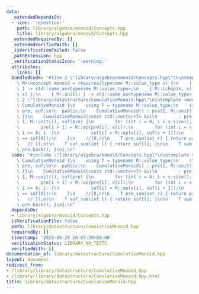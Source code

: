 ```yaml
---
data:
  _extendedDependsOn:
  - icon: ':question:'
    path: library/algebra/monoid/Concepts.hpp
    title: library/algebra/monoid/Concepts.hpp
  _extendedRequiredBy: []
  _extendedVerifiedWith: []
  _isVerificationFailed: false
  _pathExtension: hpp
  _verificationStatusIcon: ':warning:'
  attributes:
    links: []
  bundledCode: "#line 2 \"library/algebra/monoid/Concepts.hpp\"\n\ntemplate <class\
    \ M>\nconcept monoid = requires(typename M::value_type x) {\n    { M::op(x, x)\
    \ } -> std::same_as<typename M::value_type>;\n    { M::Lchop(x, x) };\n    { M::Rchop(x,\
    \ x) };\n    { M::unit() } -> std::same_as<typename M::value_type>;\n};\n#line\
    \ 2 \"library/datastructure/CumulativeMonoid.hpp\"\n\ntemplate <monoid M> class\
    \ CumulativeMonoid {\n    using T = typename M::value_type;\n    std::vector<T>\
    \ pre, suf;\n\n  public:\n    CumulativeMonoid() : pre(1, M::unit()), suf(pre)\
    \ {}\n    CumulativeMonoid(const std::vector<T> &v)\n        : pre(v.size() +\
    \ 1, M::unit()), suf(pre) {\n        for (int i = 0; i < v.size(); i++)\n    \
    \        pre[i + 1] = M::op(pre[i], v[i]);\n        for (int i = v.size() - 1;\
    \ i >= 0; i--)\n            suf[i] = M::op(v[i], suf[i + 1]);\n        assert(pre.back()\
    \ == suf[0]);\n    }\n    //[0,r)\n    T pre_sum(int r) { return pre[r]; }\n \
    \   // [l,n)\n    T suf_sum(int l) { return suf[l]; }\n\n    T sum() { return\
    \ pre.back(); }\n};\n"
  code: "#include \"library/algebra/monoid/Concepts.hpp\"\n\ntemplate <monoid M> class\
    \ CumulativeMonoid {\n    using T = typename M::value_type;\n    std::vector<T>\
    \ pre, suf;\n\n  public:\n    CumulativeMonoid() : pre(1, M::unit()), suf(pre)\
    \ {}\n    CumulativeMonoid(const std::vector<T> &v)\n        : pre(v.size() +\
    \ 1, M::unit()), suf(pre) {\n        for (int i = 0; i < v.size(); i++)\n    \
    \        pre[i + 1] = M::op(pre[i], v[i]);\n        for (int i = v.size() - 1;\
    \ i >= 0; i--)\n            suf[i] = M::op(v[i], suf[i + 1]);\n        assert(pre.back()\
    \ == suf[0]);\n    }\n    //[0,r)\n    T pre_sum(int r) { return pre[r]; }\n \
    \   // [l,n)\n    T suf_sum(int l) { return suf[l]; }\n\n    T sum() { return\
    \ pre.back(); }\n};\n"
  dependsOn:
  - library/algebra/monoid/Concepts.hpp
  isVerificationFile: false
  path: library/datastructure/CumulativeMonoid.hpp
  requiredBy: []
  timestamp: '2025-05-29 20:57:39+09:00'
  verificationStatus: LIBRARY_NO_TESTS
  verifiedWith: []
documentation_of: library/datastructure/CumulativeMonoid.hpp
layout: document
redirect_from:
- /library/library/datastructure/CumulativeMonoid.hpp
- /library/library/datastructure/CumulativeMonoid.hpp.html
title: library/datastructure/CumulativeMonoid.hpp
---
```

